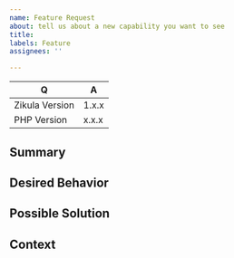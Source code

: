 ```yaml
---
name: Feature Request
about: tell us about a new capability you want to see
title: 
labels: Feature
assignees: ''

---
```


[TIP]:  # ( Provide a general summary of the feature in the title above ^^ )

| Q                 | A
| ----------------- | ---
| Zikula Version    | 1.x.x
| PHP Version       | x.x.x

## Summary

[NOTE]: # ( Provide a brief overview of what the new feature is all about )


## Desired Behavior

[NOTE]: # ( Tell us how the new feature should work, be specific )


## Possible Solution

[NOTE]: # ( Not required, but suggest ideas on how to implement the addition or change )


## Context

[NOTE]: # ( Why does this feature matter to you? What unique circumstances do you have? )

